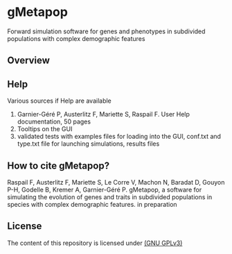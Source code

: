 # gMetapop
Forward simulation software for genes and phenotypes in subdivided populations with complex demographic features

## Overview ##

## Help ##
Various sources if Help are available
1) Garnier-Géré P, Austerlitz F, Mariette S, Raspail F. User Help documentation, 50 pages 
2) Tooltips on the GUI
3) validated tests with examples files for loading into the GUI, conf.txt and type.txt file for launching simulations, results files



## How to cite gMetapop? ##

Raspail F, Austerlitz F, Mariette S, Le Corre V, Machon N, Baradat D, Gouyon P-H, Godelle B, Kremer A, Garnier-Géré P. gMetapop, a software for simulating the evolution of genes and traits in subdivided populations in species with complex demographic features. in preparation 

## License ##

The content of this repository is licensed under <A HREF="https://choosealicense.com/licenses/gpl-3.0/">(GNU GPLv3)</A> 



